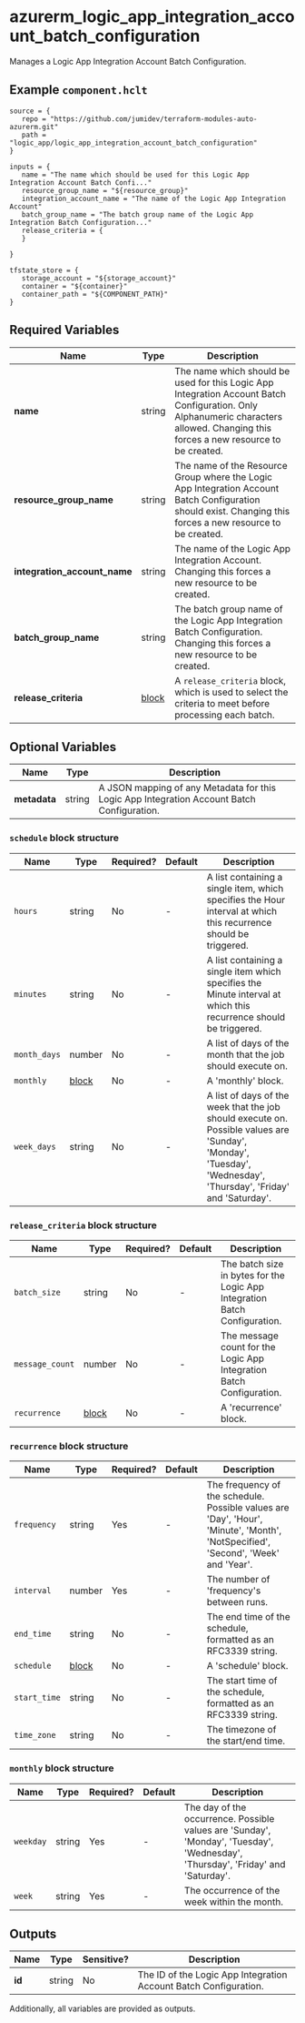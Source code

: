 # azurerm_logic_app_integration_account_batch_configuration

Manages a Logic App Integration Account Batch Configuration.

## Example `component.hclt`

```hcl
source = {
   repo = "https://github.com/jumidev/terraform-modules-auto-azurerm.git"   
   path = "logic_app/logic_app_integration_account_batch_configuration"   
}

inputs = {
   name = "The name which should be used for this Logic App Integration Account Batch Confi..."   
   resource_group_name = "${resource_group}"   
   integration_account_name = "The name of the Logic App Integration Account"   
   batch_group_name = "The batch group name of the Logic App Integration Batch Configuration..."   
   release_criteria = {
   }
   
}

tfstate_store = {
   storage_account = "${storage_account}"   
   container = "${container}"   
   container_path = "${COMPONENT_PATH}"   
}

```

## Required Variables

| Name | Type |  Description |
| ---- | --------- |  ----------- |
| **name** | string |  The name which should be used for this Logic App Integration Account Batch Configuration. Only Alphanumeric characters allowed. Changing this forces a new resource to be created. | 
| **resource_group_name** | string |  The name of the Resource Group where the Logic App Integration Account Batch Configuration should exist. Changing this forces a new resource to be created. | 
| **integration_account_name** | string |  The name of the Logic App Integration Account. Changing this forces a new resource to be created. | 
| **batch_group_name** | string |  The batch group name of the Logic App Integration Batch Configuration. Changing this forces a new resource to be created. | 
| **release_criteria** | [block](#release_criteria-block-structure) |  A `release_criteria` block, which is used to select the criteria to meet before processing each batch. | 

## Optional Variables

| Name | Type |  Description |
| ---- | --------- |  ----------- |
| **metadata** | string |  A JSON mapping of any Metadata for this Logic App Integration Account Batch Configuration. | 

### `schedule` block structure

| Name | Type | Required? | Default | Description |
| ---- | ---- | --------- | ------- | ----------- |
| `hours` | string | No | - | A list containing a single item, which specifies the Hour interval at which this recurrence should be triggered. |
| `minutes` | string | No | - | A list containing a single item which specifies the Minute interval at which this recurrence should be triggered. |
| `month_days` | number | No | - | A list of days of the month that the job should execute on. |
| `monthly` | [block](#monthly-block-structure) | No | - | A 'monthly' block. |
| `week_days` | string | No | - | A list of days of the week that the job should execute on. Possible values are 'Sunday', 'Monday', 'Tuesday', 'Wednesday', 'Thursday', 'Friday' and 'Saturday'. |

### `release_criteria` block structure

| Name | Type | Required? | Default | Description |
| ---- | ---- | --------- | ------- | ----------- |
| `batch_size` | string | No | - | The batch size in bytes for the Logic App Integration Batch Configuration. |
| `message_count` | number | No | - | The message count for the Logic App Integration Batch Configuration. |
| `recurrence` | [block](#recurrence-block-structure) | No | - | A 'recurrence' block. |

### `recurrence` block structure

| Name | Type | Required? | Default | Description |
| ---- | ---- | --------- | ------- | ----------- |
| `frequency` | string | Yes | - | The frequency of the schedule. Possible values are 'Day', 'Hour', 'Minute', 'Month', 'NotSpecified', 'Second', 'Week' and 'Year'. |
| `interval` | number | Yes | - | The number of 'frequency's between runs. |
| `end_time` | string | No | - | The end time of the schedule, formatted as an RFC3339 string. |
| `schedule` | [block](#schedule-block-structure) | No | - | A 'schedule' block. |
| `start_time` | string | No | - | The start time of the schedule, formatted as an RFC3339 string. |
| `time_zone` | string | No | - | The timezone of the start/end time. |

### `monthly` block structure

| Name | Type | Required? | Default | Description |
| ---- | ---- | --------- | ------- | ----------- |
| `weekday` | string | Yes | - | The day of the occurrence. Possible values are 'Sunday', 'Monday', 'Tuesday', 'Wednesday', 'Thursday', 'Friday' and 'Saturday'. |
| `week` | string | Yes | - | The occurrence of the week within the month. |



## Outputs

| Name | Type | Sensitive? | Description |
| ---- | ---- | --------- | --------- |
| **id** | string | No  | The ID of the Logic App Integration Account Batch Configuration. | 

Additionally, all variables are provided as outputs.
